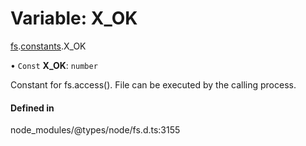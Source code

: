 # Variable: X\_OK

[fs](../modules/fs.md).[constants](../modules/fs.constants.md).X_OK

• `Const` **X\_OK**: `number`

Constant for fs.access(). File can be executed by the calling process.

#### Defined in

node_modules/@types/node/fs.d.ts:3155
